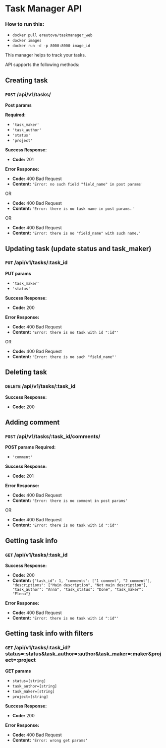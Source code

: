 # Task Manager API

### How to run this:
* `docker pull ereutova/taskmanager_web`
* `docker images`
* `docker run -d -p 8000:8000 image_id`

This manager helps to track your tasks.

API supports the following methods:

## Creating task
### `POST` /api/v1/tasks/

**Post params**

**Required:**
* `'task_maker'`
* `'task_author'`
* `'status'`
* `'project'`

**Success Response:**

* **Code:** 201

**Error Response:**

  * **Code:** 400 Bad Request <br />
  * **Content:** `'Error: no such field "field_name" in post params'`

  OR

  * **Code:** 400 Bad Request <br />
  * **Content:** `'Error: there is no task name in post params.'`

  OR

  * **Code:** 400 Bad Request <br />
  * **Content:** `'Error: there is no "field_name" with such name.'`

## Updating task (update status and task_maker)
### `PUT` /api/v1/tasks/:task_id

**PUT params**

* `'task_maker'`
* `'status'`

**Success Response:**

* **Code:** 200

**Error Response:**

  * **Code:** 400 Bad Request <br />
  * **Content:** `'Error: there is no task with id ":id"'`

  OR

  * **Code:** 400 Bad Request <br />
  * **Content:** `'Error: there is no such "field_name"'`

## Deleting task
### `DELETE` /api/v1/tasks/:task_id

**Success Response:**

* **Code:** 200

## Adding comment
### `POST` /api/v1/tasks/:task_id/comments/

**POST params**
**Required:**
* `'comment'`


**Success Response:**

* **Code:** 201

**Error Response:**

  * **Code:** 400 Bad Request <br />
  * **Content:** `'Error: there is no comment in post params'`

  OR

  * **Code:** 400 Bad Request <br />
  * **Content:** `'Error: there is no task with id ":id"'`

## Getting task info
### `GET` /api/v1/tasks/:task_id

**Success Response:**

* **Code:** 200 <br />
* **Content:** `{"task_id": 1, "comments": ["1 comment", "2 comment"], "descriptions": ["Main description", "Not main description"], "task_author": "Anna", "task_status": "Done", "task_maker": "Elena"}`

**Error Response:**

  * **Code:** 400 Bad Request <br />
  * **Content:** `'Error: there is no task with id ":id"'`

## Getting task info with filters
### `GET` /api/v1/tasks/:task_id?status=:status&task_author=:author&task_maker=:maker&project=:project

**GET params**
* `status=[string]`
* `task_author=[string]`
* `task_maker=[string]`
* `project=[string]`


**Success Response:**

* **Code:** 200

**Error Response:**

  * **Code:** 400 Bad Request <br />
  * **Content:** `'Error: wrong get params'`
